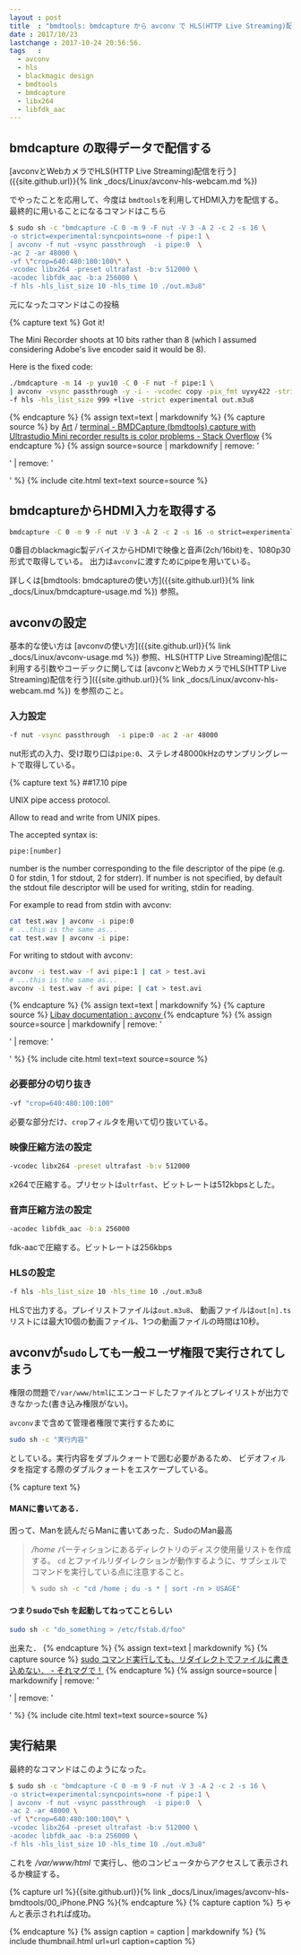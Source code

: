 ```yaml
---
layout : post
title  : "bmdtools: bmdcapture から avconv で HLS(HTTP Live Streaming)配信を行う"
date : 2017/10/23
lastchange : 2017-10-24 20:56:56.
tags   :
  - avconv
  - hls
  - blackmagic design
  - bmdtools
  - bmdcapture
  - libx264
  - libfdk_aac
---
```


## bmdcapture の取得データで配信する

[avconvとWebカメラでHLS(HTTP Live Streaming)配信を行う]({{site.github.url}}{% link _docs/Linux/avconv-hls-webcam.md %})

でやったことを応用して、今度は `bmdtools`を利用してHDMI入力を配信する。
最終的に用いることになるコマンドはこちら

```sh
$ sudo sh -c "bmdcapture -C 0 -m 9 -F nut -V 3 -A 2 -c 2 -s 16 \
-o strict=experimental:syncpoints=none -f pipe:1 \
| avconv -f nut -vsync passthrough  -i pipe:0  \
-ac 2 -ar 48000 \
-vf \"crop=640:480:100:100\" \
-vcodec libx264 -preset ultrafast -b:v 512000 \
-acodec libfdk_aac -b:a 256000 \
-f hls -hls_list_size 10 -hls_time 10 ./out.m3u8"
```


元になったコマンドはこの投稿


{% capture text %}
Got it!

The Mini Recorder shoots at 10 bits rather than 8 
(which I assumed considering Adobe's live encoder said it would be 8).

Here is the fixed code:

```sh
./bmdcapture -m 14 -p yuv10 -C 0 -F nut -f pipe:1 \
| avconv -vsync passthrough -y -i - -vcodec copy -pix_fmt uyvy422 -strict experimental \
-f hls -hls_list_size 999 +live -strict experimental out.m3u8
```

{% endcapture %}
{% assign text=text | markdownify %}
{% capture source %}
by [Art](https://stackoverflow.com/users/490016/art) /
[terminal - BMDCapture (bmdtools) capture with Ultrastudio Mini recorder results is color problems - Stack Overflow](https://stackoverflow.com/a/29173771)
{% endcapture %}
{% assign source=source | markdownify | remove: '<p>' | remove: '</p>' %}
{% include cite.html text=text source=source %}

## bmdcaptureからHDMI入力を取得する

```sh
bmdcapture -C 0 -m 9 -F nut -V 3 -A 2 -c 2 -s 16 -o strict=experimental:syncpoints=none -f pipe:1
```

0番目のblackmagic製デバイスからHDMIで映像と音声(2ch/16bit)を、1080p30 形式で取得している。
出力は`avconv`に渡すためにpipeを用いている。

詳しくは[bmdtools: bmdcaptureの使い方]({{site.github.url}}{% link _docs/Linux/bmdcapture-usage.md %})
参照。


## avconvの設定

基本的な使い方は
[avconvの使い方]({{site.github.url}}{% link _docs/Linux/avconv-usage.md %})
参照、HLS(HTTP Live Streaming)配信に利用する引数やコーデックに関しては
[avconvとWebカメラでHLS(HTTP Live Streaming)配信を行う]({{site.github.url}}{% link _docs/Linux/avconv-hls-webcam.md %})
を参照のこと。



### 入力設定

```sh
-f nut -vsync passthrough  -i pipe:0 -ac 2 -ar 48000
```

nut形式の入力、受け取り口は`pipe:0`、ステレオ48000kHzのサンプリングレートで取得している。

{% capture text %}
##17.10 pipe

UNIX pipe access protocol.

Allow to read and write from UNIX pipes.

The accepted syntax is:
 	
```sh
pipe:[number]
```

number is the number corresponding to the file descriptor of the pipe (e.g. 0 for stdin, 1 for stdout, 2 for stderr). 
If number is not specified, by default the stdout file descriptor will be used for writing, stdin for reading.

For example to read from stdin with avconv:
 	
```sh
cat test.wav | avconv -i pipe:0
# ...this is the same as...
cat test.wav | avconv -i pipe:
```

For writing to stdout with avconv:
 	
```sh
avconv -i test.wav -f avi pipe:1 | cat > test.avi
# ...this is the same as...
avconv -i test.wav -f avi pipe: | cat > test.avi
```
{% endcapture %}
{% assign text=text | markdownify %}
{% capture source %}
[Libav documentation : avconv ](https://libav.org/avconv.html#pipe)
{% endcapture %}
{% assign source=source | markdownify | remove: '<p>' | remove: '</p>' %}
{% include cite.html text=text source=source %}

### 必要部分の切り抜き

```sh
-vf "crop=640:480:100:100"
```

必要な部分だけ、`crop`フィルタを用いて切り抜いている。

### 映像圧縮方法の設定

```sh
-vcodec libx264 -preset ultrafast -b:v 512000
```

x264で圧縮する。プリセットは`ultrfast`、ビットレートは512kbpsとした。


### 音声圧縮方法の設定

```sh
-acodec libfdk_aac -b:a 256000
```

fdk-aacで圧縮する。ビットレートは256kbps



### HLSの設定

```sh
-f hls -hls_list_size 10 -hls_time 10 ./out.m3u8
```

HLSで出力する。プレイリストファイルは`out.m3u8`、
動画ファイルは`out[n].ts`リストには最大10個の動画ファイル、1つの動画ファイルの時間は10秒。


## avconvが`sudo`しても一般ユーザ権限で実行されてしまう

権限の問題で`/var/www/html`にエンコードしたファイルとプレイリストが出力できなかった(書き込み権限がない)。

`avconv`まで含めて管理者権限で実行するために

```sh
sudo sh -c "実行内容"
```

としている。実行内容をダブルクォートで囲む必要があるため、
ビデオフィルタを指定する際のダブルクォートをエスケープしている。


{% capture text %}
#### MANに書いてある．

困って、Manを読んだらManに書いてあった．SudoのMan最高

> _/home_ パーティションにあるディレクトリのディスク使用量リストを作成する。
> `cd` とファイルリダイレクションが動作するように、サブシェルでコマンドを実行している点に注意すること。
> 
> ```sh
> % sudo sh -c "cd /home ; du -s * │ sort -rn > USAGE"
> ```

#### つまりsudoでsh を起動してねってことらしい

```sh
sudo sh -c "do_something > /etc/fstab.d/foo"
```

出来た．
{% endcapture %}
{% assign text=text | markdownify %}
{% capture source %}
[sudo コマンド実行しても、リダイレクトでファイルに書き込めない． - それマグで！](http://takuya-1st.hatenablog.jp/entry/20110423/1303586896)
{% endcapture %}
{% assign source=source | markdownify | remove: '<p>' | remove: '</p>' %}
{% include cite.html text=text source=source %}


## 実行結果

最終的なコマンドはこのようになった。

```sh
$ sudo sh -c "bmdcapture -C 0 -m 9 -F nut -V 3 -A 2 -c 2 -s 16 \
-o strict=experimental:syncpoints=none -f pipe:1 \
| avconv -f nut -vsync passthrough  -i pipe:0  \
-ac 2 -ar 48000 \
-vf \"crop=640:480:100:100\" \
-vcodec libx264 -preset ultrafast -b:v 512000 \
-acodec libfdk_aac -b:a 256000 \
-f hls -hls_list_size 10 -hls_time 10 ./out.m3u8"
```

これを _/var/www/html_ で実行し、他のコンピュータからアクセスして表示されるか検証する。

{% capture url %}{{site.github.url}}{% link _docs/Linux/images/avconv-hls-bmdtools/00_iPhone.PNG %}{% endcapture %}
{% capture caption %}
ちゃんと表示されれば成功。

{% endcapture %}
{% assign caption = caption | markdownify %}
{% include thumbnail.html url=url caption=caption %}

